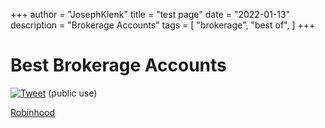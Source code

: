 +++
author = "JosephKlenk"
title = "test page"
date = "2022-01-13"
description = "Brokerage Accounts"
tags = [
    "brokerage",
    "best of",
]
+++

# Best Brokerage Accounts
[![Tweet](/images/tweet.png)](https://www.twitter.com/JosephKlenk) (public use)

[Robinhood](jklenk.com)


